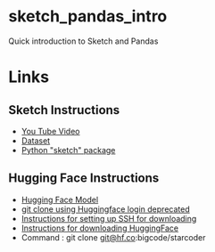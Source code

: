 # sketch_pandas_intro
Quick introduction to Sketch and Pandas

# Links
## Sketch Instructions
- [You Tube Video](https://youtu.be/B6EUzBCTaLw?si=yKFmpknzb3L5MJhW)
- [Dataset](https://raw.githubusercontent.com/Sven-Bo/datasets/master/supermarket_sales.csv)
- [Python "sketch" package](https://github.com/approximatelabs/sketch)
## Hugging Face Instructions
- [Hugging Face Model](https://huggingface.co/bigcode/starcoder)
- [git clone using Huggingface login deprecated](https://huggingface.co/blog/password-git-deprecation)
- [Instructions for setting up SSH for downloading](https://huggingface.co/docs/hub/security-git-ssh)
- [Instructions for downloading HuggingFace](https://huggingface.co/docs/hub/en/models-downloading)
- Command : git clone git@hf.co:bigcode/starcoder